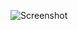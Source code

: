 ![Screenshot](https://raw.githubusercontent.com/Cryakl/Ultimate-RAT-Collection/refs/heads/main/AntiPC/Screenshot.png)
